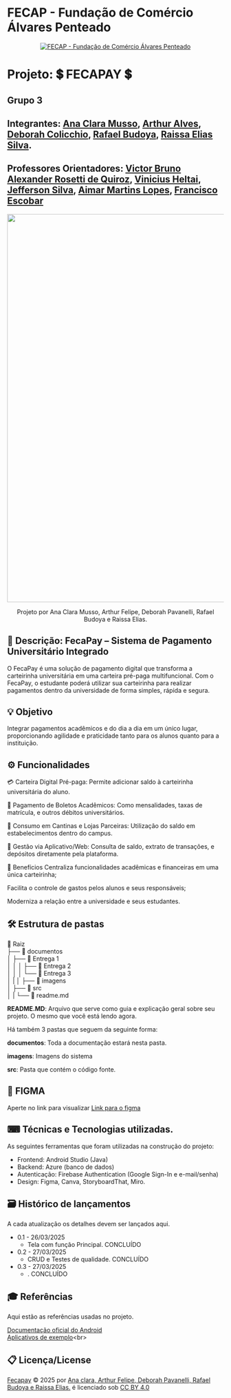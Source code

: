 # FECAP - Fundação de Comércio Álvares Penteado

<p align="center">
<a href= "https://www.fecap.br/"><img src="https://encrypted-tbn0.gstatic.com/images?q=tbn:ANd9GcRhZPrRa89Kma0ZZogxm0pi-tCn_TLKeHGVxywp-LXAFGR3B1DPouAJYHgKZGV0XTEf4AE&usqp=CAU" alt="FECAP - Fundação de Comércio Álvares Penteado" border="0"></a>
</p>

# Projeto: 💲 FECAPAY 💲
## Grupo 3
## Integrantes: <a href="https://br.linkedin.com/in/ana-clara-torres-musso-?trk=public_post_follow-view-profile">Ana Clara Musso</a>, <a href="https://www.linkedin.com/in/arthur-alves-3341a8226/">Arthur Alves</a>, <a href="https://br.linkedin.com/in/deborah-colicchio?trk=people-guest_people_search-card">Deborah Colicchio</a>, <a href="https://br.linkedin.com/in/rafael-budoya-desenvolvedor">Rafael Budoya</a>, <a href="https://www.linkedin.com/in/raissa-elias-873178232/">Raissa Elias Silva</a>. 

## Professores Orientadores: <a href="https://www.linkedin.com/in/victorbarq/">Victor Bruno Alexander Rosetti de Quiroz</a>, <a href="https://br.linkedin.com/in/vheltai">Vinicius Heltai</a>, <a href="https://www.linkedin.com/in/jefferson-o-silva/">Jefferson Silva</a>, <a href="https://www.linkedin.com/in/aimarlopes/">Aimar Martins Lopes</a>, <a href="https://www.linkedin.com/in/francisco-escobar/">Francisco Escobar</a>

<p align="center">
<img src = "https://github.com/user-attachments/assets/c6437aa1-5240-49a8-b441-03fc4e7d9e7c" width="900"/>
<p align="center">
  Projeto por Ana Clara Musso, Arthur Felipe, Deborah Pavanelli, Rafael Budoya e Raissa Elias.

## 🏫 Descrição: FecaPay – Sistema de Pagamento Universitário Integrado
O FecaPay é uma solução de pagamento digital que transforma a carteirinha universitária em uma carteira pré-paga multifuncional. Com o FecaPay, o estudante poderá utilizar sua carteirinha para realizar pagamentos dentro da universidade de forma simples, rápida e segura.

## 💡 Objetivo
Integrar pagamentos acadêmicos e do dia a dia em um único lugar, proporcionando agilidade e praticidade tanto para os alunos quanto para a instituição.

## ⚙️ Funcionalidades

💳 Carteira Digital Pré-paga: Permite adicionar saldo à carteirinha universitária do aluno.

🧾 Pagamento de Boletos Acadêmicos: Como mensalidades, taxas de matrícula, e outros débitos universitários.

🍔 Consumo em Cantinas e Lojas Parceiras: Utilização do saldo em estabelecimentos dentro do campus.

📲 Gestão via Aplicativo/Web: Consulta de saldo, extrato de transações, e depósitos diretamente pela plataforma.

🎯 Benefícios
Centraliza funcionalidades acadêmicas e financeiras em uma única carteirinha;

Facilita o controle de gastos pelos alunos e seus responsáveis;

Moderniza a relação entre a universidade e seus estudantes.

## 🛠 Estrutura de pastas

📁 Raiz <br>
├── 📁 documentos <br>
│ ├── 📁 Entrega 1<br>
│ │
│ ├── 📁 Entrega 2<br>
│ │
│ └── 📁 Entrega 3<br>
│ |
│ ├── 📁 imagens<br>
│ ├── 📁 src<br>
│ |
└── 📄 readme.md<br>

<b>README.MD</b>: Arquivo que serve como guia e explicação geral sobre seu projeto. O mesmo que você está lendo agora.

Há também 3 pastas que seguem da seguinte forma:

<b>documentos</b>: Toda a documentação estará nesta pasta.

<b>imagens</b>: Imagens do sistema

<b>src</b>: Pasta que contém o código fonte.
## 📱 FIGMA 
Aperte no link para visualizar
[Link para o figma](https://www.figma.com/design/ZfSY55LMsVBBXbSUND2T2m/FECAPAY?node-id=2230-301)<br>

## ⌨︎ Técnicas e Tecnologias utilizadas.

As seguintes ferramentas que foram utilizadas na construção do projeto:
- Frontend: Android Studio (Java)
- Backend: Azure (banco de dados)
- Autenticação: Firebase Authentication (Google Sign-In e e-mail/senha)
- Design: Figma, Canva, StoryboardThat, Miro.
  
## 🗃 Histórico de lançamentos
A cada atualização os detalhes devem ser lançados aqui.

* 0.1 - 26/03/2025
    * Tela com função Principal. CONCLUÍDO
* 0.2 - 27/03/2025
    * CRUD e Testes de qualidade. CONCLUÍDO
* 0.3 - 27/03/2025
    * . CONCLUÍDO


 
## 🎓 Referências

Aqui estão as referências usadas no projeto.

[Documentação oficial do Android](https://source.android.com/docs?hl=pt-br)<br>
[Aplicativos de exemplo](https://www.techtudo.com.br/listas/2019/11/aplicativo-id-estudantil-sete-perguntas-e-respostas-sobre-a-carteirinha.ghtml?)<br>



  
## 📋 Licença/License
<a href="https://github.com/2025-1-NADS3/Projeto3"><font style="vertical-align: inherit;"><font style="vertical-align: inherit;">Fecapay</font></font></a><font style="vertical-align: inherit;"><font style="vertical-align: inherit;"> © 2025 por </font></font><a href="https://github.com/raissaES"><font style="vertical-align: inherit;"><font style="vertical-align: inherit;">Ana clara, Arthur Felipe, Deborah Pavanelli, Rafael Budoya e Raissa Elias.</font></font></a><font style="vertical-align: inherit;"><font style="vertical-align: inherit;"> é licenciado sob </font></font><a href="https://creativecommons.org/licenses/by/4.0/"><font style="vertical-align: inherit;"><font style="vertical-align: inherit;">CC BY 4.0</font></font>


